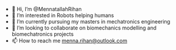 - 👋 Hi, I’m @MennatallahRihan
- 👀 I’m interested in Robots helping humans
- 🌱 I’m currently pursuing my masters in mechatronics engineering
- 💞️ I’m looking to collaborate on biomechanics modelling and biomechatronics projects
- 📫 How to reach me menna.rihan@outlook.com

<!---
MennatallahRihan/MennatallahRihan is a ✨ special ✨ repository because its `README.md` (this file) appears on your GitHub profile.
You can click the Preview link to take a look at your changes.
--->
